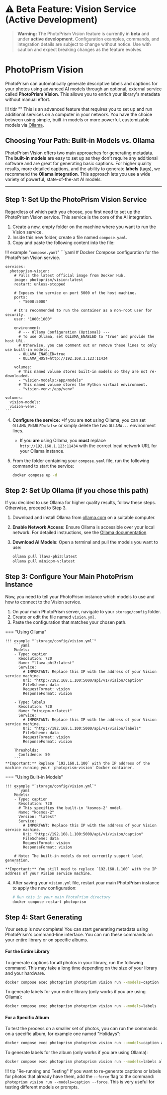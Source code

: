 # ⚠️ Beta Feature: Vision Service (Active Development)

> **Warning:** The PhotoPrism Vision feature is currently in **beta** and under **active development**. Configuration examples, commands, and integration details are subject to change without notice. Use with caution and expect breaking changes as the feature evolves.

# PhotoPrism Vision

PhotoPrism can automatically generate descriptive labels and captions for your photos using advanced AI models through an optional, external service called **PhotoPrism Vision**. This allows you to enrich your library's metadata without manual effort.

!!! tldr ""
    This is an advanced feature that requires you to set up and run additional services on a computer in your network. You have the choice between using simple, built-in models or more powerful, customizable models via [Ollama](https://ollama.com/).

## Choosing Your Path: Built-in Models vs. Ollama

PhotoPrism Vision offers two main approaches for generating metadata. The **built-in models** are easy to set up as they don't require any additional software and are great for generating basic captions. For higher quality results, more detailed captions, and the ability to generate **labels** (tags), we recommend the **Ollama integration**. This approach lets you use a wide variety of powerful, state-of-the-art AI models.

---

## Step 1: Set Up the PhotoPrism Vision Service

Regardless of which path you choose, you first need to set up the PhotoPrism Vision service. This service is the core of the AI integration.

1. Create a new, empty folder on the machine where you want to run the Vision service.
2. Inside this new folder, create a file named `compose.yaml`.
3. Copy and paste the following content into the file:

!!! example "`compose.yaml`"
    ```yaml
    # Docker Compose configuration for the PhotoPrism Vision service.

    services:
      photoprism-vision:
        # Pulls the latest official image from Docker Hub.
        image: photoprism/vision:latest
        restart: unless-stopped
        
        # Exposes the service on port 5000 of the host machine.
        ports:
          - "5000:5000"
        
        # It's recommended to run the container as a non-root user for security.
        user: "1000:1000"
        
        environment:
          # --- Ollama Configuration (Optional) ---
          # To use Ollama, set OLLAMA_ENABLED to "true" and provide the host URL.
          # Otherwise, you can comment out or remove these lines to only use built-in models.
          - OLLAMA_ENABLED=true
          - OLLAMA_HOST=http://192.168.1.123:11434
          
        volumes:
          # This named volume stores built-in models so they are not re-downloaded.
          - "vision-models:/app/models"
          # This named volume stores the Python virtual environment.
          - "vision-venv:/app/venv"
    
    volumes:
      vision-models:
      vision-venv:
    ```

4.  **Configure the service:**
    *If you are **not** using Ollama, you can set `OLLAMA_ENABLED=false` or simply delete the two `OLLAMA...` environment lines.
    *   If you **are** using Ollama, you **must** replace `http://192.168.1.123:11434` with the correct local network URL for your Ollama instance.

5. From the folder containing your `compose.yaml` file, run the following command to start the service:

    ```bash
    docker compose up -d
    ```

## Step 2: Set Up Ollama (if you chose this path)

If you decided to use Ollama for higher quality results, follow these steps. Otherwise, proceed to Step 3.

1. Download and install Ollama from [ollama.com](https://ollama.com/) on a suitable computer.
2. **Enable Network Access:** Ensure Ollama is accessible over your local network. For detailed instructions, see the [Ollama documentation](https://github.com/ollama/ollama/blob/main/docs/faq.md#how-can-i-expose-ollama-on-my-network).
3. **Download AI Models:** Open a terminal and pull the models you want to use:

    ```bash
    ollama pull llava-phi3:latest
    ollama pull minicpm-v:latest
    ```

## Step 3: Configure Your Main PhotoPrism Instance

Now, you need to tell your PhotoPrism instance which models to use and how to connect to the Vision service.

1. On your main PhotoPrism server, navigate to your `storage/config` folder.
2. Create or edit the file named `vision.yml`.
3. Paste the configuration that matches your chosen path.

=== "Using Ollama"

    !!! example "`storage/config/vision.yml`"
        ```yaml
        Models:
        - Type: caption
          Resolution: 720
          Name: "llava-phi3:latest"
          Service:
            # IMPORTANT: Replace this IP with the address of your Vision service machine.
            Uri: "http://192.168.1.100:5000/api/v1/vision/caption"
            FileScheme: data
            RequestFormat: vision
            ResponseFormat: vision

        - Type: labels
          Resolution: 720
          Name: "minicpm-v:latest"
          Service:
            # IMPORTANT: Replace this IP with the address of your Vision service machine.
            Uri: "http://192.168.1.100:5000/api/v1/vision/labels"
            FileScheme: data
            RequestFormat: vision
            ResponseFormat: vision
            
        Thresholds:
          Confidence: 50
        ```
    **Important:** Replace `192.168.1.100` with the IP address of the machine running your `photoprism-vision` Docker container.

=== "Using Built-in Models"

    !!! example "`storage/config/vision.yml`"
        ```yaml
        Models:
        - Type: caption
          Resolution: 720
          # This specifies the built-in 'kosmos-2' model.
          Name: "kosmos-2"
          Version: "latest"
          Service:
            # IMPORTANT: Replace this IP with the address of your Vision service machine.
            Uri: "http://192.168.1.100:5000/api/v1/vision/caption"
            FileScheme: data
            RequestFormat: vision
            ResponseFormat: vision
        
        # Note: The built-in models do not currently support label generation.
        ```
    **Important:** You still need to replace `192.168.1.100` with the IP address of your Vision service machine.

4.  After saving your `vision.yml` file, restart your main PhotoPrism instance to apply the new configuration:

    ```bash
    # Run this in your main PhotoPrism directory
    docker compose restart photoprism
    ```

## Step 4: Start Generating

Your setup is now complete! You can start generating metadata using PhotoPrism's command-line interface. You can run these commands on your entire library or on specific albums.

#### For the Entire Library

To generate captions for **all** photos in your library, run the following command. This may take a long time depending on the size of your library and your hardware.

```bash
docker compose exec photoprism photoprism vision run --models=caption
```

To generate labels for your entire library (only works if you are using Ollama):

```bash
docker compose exec photoprism photoprism vision run --models=labels
```

#### For a Specific Album

To test the process on a smaller set of photos, you can run the commands on a specific album, for example one named "Holidays":

```bash
docker compose exec photoprism photoprism vision run --models=caption album:Holidays
```

To generate labels for the album (only works if you are using Ollama):

```bash
docker compose exec photoprism photoprism vision run --models=labels album:Holidays
```

!!! tip "Re-running and Testing"
    If you want to re-generate captions or labels for photos that already have them, add the `--force` flag to the command: `photoprism vision run --models=caption --force`. This is very useful for testing different models or prompts.
